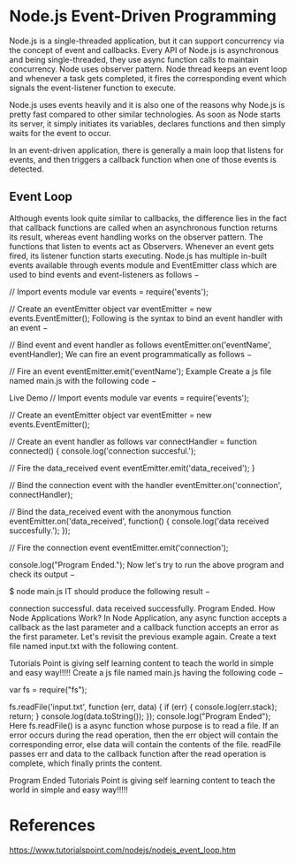 # Node.js Event-Driven Programming

Node.js is a single-threaded application, but it can support concurrency via the concept of event and callbacks. Every API of Node.js is asynchronous and being single-threaded, they use async function calls to maintain concurrency. Node uses observer pattern. Node thread keeps an event loop and whenever a task gets completed, it fires the corresponding event which signals the event-listener function to execute.

Node.js uses events heavily and it is also one of the reasons why Node.js is pretty fast compared to other similar technologies. As soon as Node starts its server, it simply initiates its variables, declares functions and then simply waits for the event to occur.

In an event-driven application, there is generally a main loop that listens for events, and then triggers a callback function when one of those events is detected.

## Event Loop
Although events look quite similar to callbacks, the difference lies in the fact that callback functions are called when an asynchronous function returns its result, whereas event handling works on the observer pattern. The functions that listen to events act as Observers. Whenever an event gets fired, its listener function starts executing. Node.js has multiple in-built events available through events module and EventEmitter class which are used to bind events and event-listeners as follows −

// Import events module
var events = require('events');

// Create an eventEmitter object
var eventEmitter = new events.EventEmitter();
Following is the syntax to bind an event handler with an event −

// Bind event and event  handler as follows
eventEmitter.on('eventName', eventHandler);
We can fire an event programmatically as follows −

// Fire an event
eventEmitter.emit('eventName');
Example
Create a js file named main.js with the following code −

Live Demo
// Import events module
var events = require('events');

// Create an eventEmitter object
var eventEmitter = new events.EventEmitter();

// Create an event handler as follows
var connectHandler = function connected() {
   console.log('connection succesful.');

   // Fire the data_received event
   eventEmitter.emit('data_received');
}

// Bind the connection event with the handler
eventEmitter.on('connection', connectHandler);

// Bind the data_received event with the anonymous function
eventEmitter.on('data_received', function() {
   console.log('data received succesfully.');
});

// Fire the connection event
eventEmitter.emit('connection');

console.log("Program Ended.");
Now let's try to run the above program and check its output −

$ node main.js
IT should produce the following result −

connection successful.
data received successfully.
Program Ended.
How Node Applications Work?
In Node Application, any async function accepts a callback as the last parameter and a callback function accepts an error as the first parameter. Let's revisit the previous example again. Create a text file named input.txt with the following content.

Tutorials Point is giving self learning content
to teach the world in simple and easy way!!!!!
Create a js file named main.js having the following code −

var fs = require("fs");

fs.readFile('input.txt', function (err, data) {
   if (err) {
      console.log(err.stack);
      return;
   }
   console.log(data.toString());
});
console.log("Program Ended");
Here fs.readFile() is a async function whose purpose is to read a file. If an error occurs during the read operation, then the err object will contain the corresponding error, else data will contain the contents of the file. readFile passes err and data to the callback function after the read operation is complete, which finally prints the content.

Program Ended
Tutorials Point is giving self learning content
to teach the world in simple and easy way!!!!!

# References
https://www.tutorialspoint.com/nodejs/nodejs_event_loop.htm
